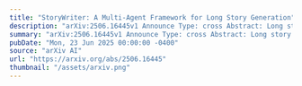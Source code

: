 ```yaml
---
title: "StoryWriter: A Multi-Agent Framework for Long Story Generation"
description: "arXiv:2506.16445v1 Announce Type: cross Abstract: Long story generation remains a challenge for existing large language models (LLMs), primarily due to two main factors: (1) discourse coherence, which requires plot consistency, logical coherence, and completeness in the long-form generation, and (2) narrative complexity, which requires an interwoven and engaging narrative. To address these challenges, we propose StoryWriter, a multi-agent story generation framework, which consists of three main modules: (1) outline agent, which generates event-based outlines containing rich event plots, character, and event-event relationships. (2) planning agent, which further details events and plans which events should be written in each chapter to maintain an interwoven and engaging story. (3) writing agent, which dynamically compresses the story history based on the current event to generate and reflect new plots, ensuring the coherence of the generated story. We conduct both human and automated evaluation, and StoryWriter significantly outperforms existing story generation baselines in both story quality and length. Furthermore, we use StoryWriter to generate a dataset, which contains about $6,000$ high-quality long stories, with an average length of $8,000$ words. We train the model Llama3.1-8B and GLM4-9B using supervised fine-tuning on LongStory and develop StoryWriter_GLM and StoryWriter_GLM, which demonstrates advanced performance in long story generation."
summary: "arXiv:2506.16445v1 Announce Type: cross Abstract: Long story generation remains a challenge for existing large language models (LLMs), primarily due to two main factors: (1) discourse coherence, which requires plot consistency, logical coherence, and completeness in the long-form generation, and (2) narrative complexity, which requires an interwoven and engaging narrative. To address these challenges, we propose StoryWriter, a multi-agent story generation framework, which consists of three main modules: (1) outline agent, which generates event-based outlines containing rich event plots, character, and event-event relationships. (2) planning agent, which further details events and plans which events should be written in each chapter to maintain an interwoven and engaging story. (3) writing agent, which dynamically compresses the story history based on the current event to generate and reflect new plots, ensuring the coherence of the generated story. We conduct both human and automated evaluation, and StoryWriter significantly outperforms existing story generation baselines in both story quality and length. Furthermore, we use StoryWriter to generate a dataset, which contains about $6,000$ high-quality long stories, with an average length of $8,000$ words. We train the model Llama3.1-8B and GLM4-9B using supervised fine-tuning on LongStory and develop StoryWriter_GLM and StoryWriter_GLM, which demonstrates advanced performance in long story generation."
pubDate: "Mon, 23 Jun 2025 00:00:00 -0400"
source: "arXiv AI"
url: "https://arxiv.org/abs/2506.16445"
thumbnail: "/assets/arxiv.png"
---
```



